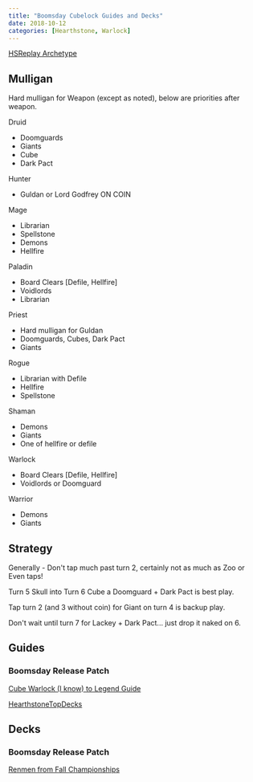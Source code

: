 ```yaml
---
title: "Boomsday Cubelock Guides and Decks"
date: 2018-10-12
categories: [Hearthstone, Warlock]
---
```


[HSReplay Archetype](https://hsreplay.net/archetypes/197/cube-warlock)

## Mulligan

Hard mulligan for Weapon (except as noted), below are priorities after weapon.

Druid 
- Doomguards
- Giants
- Cube
- Dark Pact

Hunter 
- Guldan or Lord Godfrey ON COIN

Mage 
- Librarian
- Spellstone
- Demons
- Hellfire

Paladin 
- Board Clears [Defile, Hellfire]
- Voidlords
- Librarian

Priest 
- Hard mulligan for Guldan
- Doomguards, Cubes, Dark Pact
- Giants

Rogue 
- Librarian with Defile
- Hellfire
- Spellstone

Shaman
- Demons
- Giants
- One of hellfire or defile 

Warlock 
- Board Clears [Defile, Hellfire]
- Voidlords or Doomguard

Warrior 
- Demons
- Giants

## Strategy

Generally - Don't tap much past turn 2, certainly not as much as Zoo or Even taps!

Turn 5 Skull into Turn 6 Cube a Doomguard + Dark Pact is best play.

Tap turn 2 (and 3 without coin) for Giant on turn 4 is backup play.

Don't wait until turn 7 for Lackey + Dark Pact... just drop it naked on 6.

## Guides

### Boomsday Release Patch

[Cube Warlock (I know) to Legend Guide](https://www.reddit.com/r/CompetitiveHS/comments/97wg9d/cube_warlock_i_know_to_legend_guide/)

[HearthstoneTopDecks](https://www.hearthstonetopdecks.com/deck-guide/cubelock-deck-list-guide/)

## Decks

### Boomsday Release Patch

[Renmen from Fall Championships](https://www.hearthstonetopdecks.com/decks/renmens-cube-warlock-hct-fall-championship-2018/)

